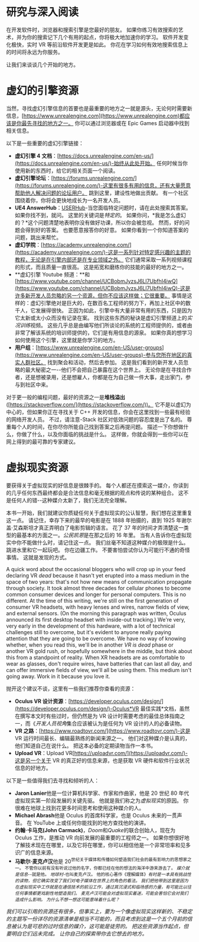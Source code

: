 # 研究与深入阅读

在开发软件时，浏览器和搜索引擎是您最好的朋友。 如果你练习有效搜索的艺术，并为你的搜索记下几个有用的起点，你将极大地加速你的学习。 软件开发变化极快，实时 VR 等前沿软件开发更是如此。 你花在学习如何有效地搜索信息上的时间将永远为你服务。

让我们来谈谈几个开始的地方。

# 虚幻的引擎资源

当然，寻找虚幻引擎信息的首要也是最重要的地方之一就是源头，无论何时需要新信息，[https://www.unrealengine.com](https://www.unrealengine.com)都应该是你最先寻找的地方之一。 你可以通过浏览器或在 Epic Games 启动器中找到相关信息。

以下是一些重要的虚幻引擎链接：

*   **虚幻引擎 4 文档**：[https://docs.unrealengine.com/en-us/](https://docs.unrealengine.com/en-us/)-始终从此处开始。 任何时候当你使用新的东西时，给它的相关页面一个阅读。
*   **虚幻引擎论坛**：[https://forums.unrealengine.com/](https://forums.unrealengine.com/)-这里有很多有用的信息，还有大量愿意帮助他人解决问题的论坛用户。 跳到这里，建设性地做出贡献。 有一个社区围绕着你，你将会更快地成长为一名开发人员。
*   **UE4 AnswerHub**：[USERHub](https://answers.unrealengine.com/index.html)-当您面临特定问题时，请在此处搜索其答案。 如果你找不到，就问。 这里的关键词是*特定的*。 如果你问，*我是怎么虚幻的？*这个问题清楚地表明你没有做好功课，所以你会被忽视。 然而，好的问题会得到好的答案。 也要愿意报答你的好意。 如果你看到一个你知道答案的问题，跳出来帮忙。
*   **虚幻学院**：[https://academy.unrealengine.com/](https://academy.unrealengine.com/)-这是一系列针对特定感兴趣的主题的教程，无论是在引擎内部还是在专业领域之外。 它们通常采取一系列视频课程的形式，而且质量一直很高。 这是拓宽和磨练你的技能的最好的地方之一。
*   **虚幻引擎 Youtube 频道：**和[https://www.youtube.com/channel/UCBobmJyzsJ6Ll7UbfhI4iwQ](https://www.youtube.com/channel/UCBobmJyzsJ6Ll7UbfhI4iwQ)-这是许多新开发人员忽略的另一个资源，但你不应该这样做；它很重要。 事情是这样的：虚幻引擎绝对是巨大的，在数百名工程师的努力下，再加上社区中的数千人，它发展得很快。 正因为如此，引擎中有大量非常有用的东西，只是因为它太新或太小众而没有记录在案。 找到这些东西的秘诀是虚幻引擎频道上的*实况训练*视频。 这些几乎总是由编写他们所谈论的系统的工程师提供的，或者由非常了解该系统的培训师提供的，它们是有用信息的源泉。 如果你真的想学习如何使用这个引擎，这里就是你学习的地方。
*   **用户组**：[https://www.unrealengine.com/en-US/user-groups](https://www.unrealengine.com/en-US/user-groups)-参与您所在地区的真实人群社区。 找到聚会和活动，然后去参加。 这是我们看到的新开发人员忽略的最大秘密之一--他们不会把自己暴露在这个世界上。 无论你是在寻找合作者，还是想被录用，还是想雇人，你都是在为自己做一件大事，走出家门，参与到社区中来。

对于更一般的编程问题，最好的资源之一是**堆栈溢出**([https://stackoverflow.com/](https://stackoverflow.com/))。 它不是以虚幻为中心的，但如果你正在寻找关于 C++ 开发的信息，你会在这里找到一些最有经验的网络开发人员。 不过，请注意-Stack 社区对低效问题的容忍度是出了名的。 尊重每个人的时间，在你尽你所能自己找到答案之后再提问题。 描述一下你想做什么，你做了什么，以及你面临的挑战是什么。 这样做，你就会得到一些你可以在网上得到的最可靠的专家建议。

# 虚拟现实资源

要获得关于虚拟现实的好信息是很棘手的。 每个人都还在摸索这一媒介，你读到的几乎任何东西最终都会是合法信息和毫无根据的观点和传说的某种组合。 这不是任何人的错--这种媒介太新了，我们无法完全理解。

本书一开始，我们就建议你质疑任何关于虚拟现实的公认智慧，我们想在这里重复这一点。 请记住，幸存下来的最早的电影是在 1888 年拍摄的，直到 1925 年谢尔盖·艾森斯坦才真正弄明白了电影剪辑的语言。 花了 37 年的时间才弄清楚这一类型的最基本的方面之一。*公民凯恩*是在那之后的 16 年里。 当有人告诉你在虚拟现实中你不能做什么时，请记住这一点。 我们丝毫不知道这种媒介的极限是什么。 跳进水里和它一起玩吧。 你在边疆工作。 不要害怕尝试你认为可能行不通的奇怪事情。 这就是发现的方式。

A quick word about the occasional bloggers who will crop up in your feed declaring VR *dead* because it hasn't yet erupted into a mass medium in the space of two years: that's not how new means of communication propagate through society. It took almost three decades for cellular phones to become common consumer devices and longer for personal computers. This is no different. At the time of this writing, we're still on the first generation of consumer VR headsets, with heavy lenses and wires, narrow fields of view, and external sensors. (On the morning this paragraph was written, Oculus announced its first desktop headset with inside-out tracking.) We're very, very early in the development of this hardware, with a lot of technical challenges still to overcome, but it's evident to anyone really paying attention that they are going to be overcome. We have no way of knowing whether, when you read this, we'll be in another *VR is dead* phase or another VR gold rush, or hopefully somewhere in the middle, but think about this from a standpoint of reality. When XR headsets are as comfortable to wear as glasses, don't require wires, have batteries that can last all day, and can offer immersive fields of view, we'll all be using them. This medium isn't going away. Work in it because you love it.

抛开这个建议不谈，这里有一些我们推荐你查看的资源：

*   **Oculus VR 设计资源**：[https://developer.oculus.com/design/](https://developer.oculus.com/design/)-Oculus*VR 最佳实践*文档，虽然在撰写本文时有些过时，但仍然是为 VR 设计时需要考虑的最佳总体指南之一，而《*开发人员视角*集合应该被认为是任何为 VR 设计的人的必备读物。
*   **VR 之路**：[https://www.roadtovr.com/](https://www.roadtovr.com/)-这是 VR 运行时间最长、编辑最熟练的新闻来源之一。 他们对这种媒介是认真的，他们知道自己在说什么。 把这本必备的定期读物当作一本书。
*   **Upload VR**：Upload VR[https://uploadvr.com/](https://uploadvr.com/)-这是另一个关于 VR 的真正好的信息来源，也是获取 VR 硬件和软件行业状况信息的好地方。

以下是一些值得我们去寻找和倾听的人：

*   **Jaron Lanier**他是一位计算机科学家、作家和作曲家，他是 20 世纪 80 年代虚拟现实第一阶段发展的关键先驱。 他就是我们称之为*虚拟现实*的原因。 你很难在地球上找到花更多时间思考和使用这种媒介的人。
*   **Michael Abrash**他是 Oculus 的首席科学家，也是 Oculus 未来的一贯声音。 在 YouTube 上或任何你能找到的地方查找他的演讲。
*   **约翰·卡马克(John Carmack)**，*Doom*和*Quake*的联合创始人，现在为 Oculus 工作，是推动 VR 向前发展的最重要的工程师之一。 如果你想很好地了解技术现在在哪里，以及它将在哪里，你可以相信他是一个非常坦率和见多识广的信息来源。
*   **马歇尔·麦克卢汉**他是 20<sup>世纪关于媒体和传播如何塑造我们社会的最有影响力的思想家之一。 不管你以前有没有听说过他的名字，你都已经在他的想法的海洋中游来游去了。 *媒介就是信息*--就是他。 *地球村*-也叫麦克卢汉。 他的核心著作《理解媒体》*有时是一本具有挑战性的读物，但它确实改变了我们对电子媒体在世界上的角色的看法。 我们把他带到这里是因为在虚拟现实中工作就是在通信技术的前沿工作，通过其沉浸式和临场感的力量，有可能比以往任何事情都更戏剧性地塑造我们。 麦克卢汉可能会对虚拟现实着迷，可能会害怕它会对我们造成什么影响。 为什么不想一想这可能意味着什么呢？*</sup>

 *我们可以引用的资源还有很多，但事实上，要为一个像虚拟现实这样新的、不稳定的主题写一份详尽的资源清单是相当不可能的，而且考虑到这是一个五个月前的信息被认为是可悲的过时信息的媒介，这可能是徒劳的。 把这些资源当作起点，但要明白它们远未完成。 让你自己的探索带你去它想去的地方。*